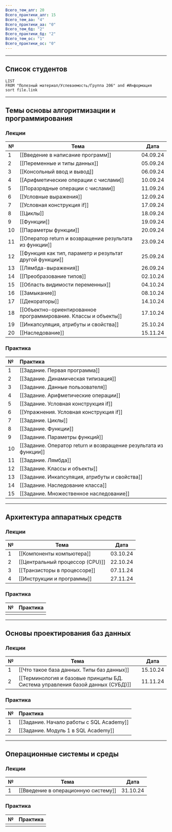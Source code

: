 ```yaml
---
Всего_тем_алг: 20
Всего_практики_алг: 15
Всего_тем_aa: "4"
Всего_практики_aa: "0"
Всего_тем_бд: "2"
Всего_практики_бд: "2"
Всего_тем_ос: "1"
Всего_практики_ос: "0"
---
```

---
## Список студентов
```dataview
LIST
FROM "Полезный материал/Успеваемость/Группа 206" and #Информация 
sort file.link
```
---
## Темы основы алгоритмизации и программирования

### Лекции

| №   | Тема                                                            | Дата     |
| --- | --------------------------------------------------------------- | -------- |
| 1   | [[Введение в написание программ]]                               | 04.09.24 |
| 2   | [[Переменные и типы данных]]                                    | 05.09.24 |
| 3   | [[Консольный ввод и вывод]]                                     | 06.09.24 |
| 4   | [[Арифметические операции с числами]]                           | 10.09.24 |
| 5   | [[Поразрядные операции с числами]]                              | 11.09.24 |
| 6   | [[Условные выражения]]                                          | 12.09.24 |
| 7   | [[Условная конструкция if]]                                     | 17.09.24 |
| 8   | [[Циклы]]                                                       | 18.09.24 |
| 9   | [[Функции]]                                                     | 19.09.24 |
| 10  | [[Параметры функции]]                                           | 20.09.24 |
| 11  | [[Оператор return и возвращение результата из функции]]         | 23.09.24 |
| 12  | [[Функция как тип, параметр и результат другой функции]]        | 25.09.24 |
| 13  | [[Лямбда-выражения]]                                            | 26.09.24 |
| 14  | [[Преобразование типов]]                                        | 02.10.24 |
| 15  | [[Область видимости переменных]]                                | 04.10.24 |
| 16  | [[Замыкание]]                                                   | 08.10.24 |
| 17  | [[Декораторы]]                                                  | 14.10.24 |
| 18  | [[Объектно-ориентированное программирование. Классы и объекты]] | 17.10.24 |
| 19  | [[Инкапсуляция, атрибуты и свойства]]                           | 25.10.24 |
| 20  | [[Наследование]]                                                | 15.11.24 |

### Практика

| №   | Практика                                                         |
| :-- | :--------------------------------------------------------------- |
| 1   | [[Задание. Первая программа]]                                    |
| 2   | [[Задание. Динамическая типизация]]                              |
| 3   | [[Задание. Данные пользователя]]                                 |
| 4   | [[Задание. Арифметические операции]]                             |
| 5   | [[Задание. Условная конструкция if]]                             |
| 6   | [[Упражнения. Условная конструкция if]]                          |
| 7   | [[Задание. Циклы]]                                               |
| 8   | [[Задание. Функции]]                                             |
| 9   | [[Задание. Параметры функций]]                                   |
| 10  | [[Задание. Оператор return и возвращение результата из функции]] |
| 11  | [[Задание. Лямбда]]                                              |
| 12  | [[Задание. Классы и объекты]]                                    |
| 13  | [[Задание. Инкапсуляция, атрибуты и свойства]]                   |
| 14  | [[Задание. Наследование класса]]                                 |
| 15  | [[Задание. Множественное наследование]]                          |

---
## Архитектура аппаратных средств

### Лекции

| №   | Тема                            | Дата     |
| :-- | ------------------------------- | -------- |
| 1   | [[Компоненты компьютера]]       | 03.10.24 |
| 2   | [[Центральный процессор (CPU)]] | 22.10.24 |
| 3   | [[Транзисторы в процессоре]]    | 07.11.24 |
| 4   | [[Инструкции и программы]]      | 27.11.24 |

### Практика

| №   | Практика                                         |
| :-- | :----------------------------------------------- |
|     |                                                  |

---
## Основы проектирования баз данных

### Лекции

| №   | Тема                                                                           | Дата     |
| :-- | ------------------------------------------------------------------------------ | -------- |
| 1   | [[Что такое база данных. Типы баз данных]]                                     | 15.10.24 |
| 2   | [[Терминология и базовые принципы БД. Система управления базой данных (СУБД)]] | 11.11.24 |

### Практика

| №   | Практика                                 |
| :-- | :--------------------------------------- |
| 1   | [[Задание. Начало работы с SQL Academy]] |
| 2   | [[Задание. Модуль 1 в SQL Academy]]      |

---
## Операционные системы и среды

### Лекции

| №   | Тема                                | Дата     |
| :-- | ----------------------------------- | -------- |
| 1   | [[Введение в операционную систему]] | 31.10.24 |

### Практика

| №   | Практика |
| :-- | :------- |
|     |          |
